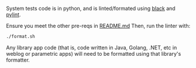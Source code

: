 System tests code is in python, and is linted/formated using [black](https://black.readthedocs.io/en/stable/) and [pylint](https://pylint.readthedocs.io/en/latest/).

Ensure you meet the other pre-reqs in [README.md](../../README.md#requirements)
Then, run the linter with:

```bash
./format.sh
```

Any library app code (that is, code written in Java, Golang, .NET, etc in weblog or parametric apps) will need to be formatted using that library's formatter.
